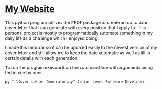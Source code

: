 # [My Website](https://johnpstroud.github.io)

This python program utilizes the FPDF package to create an up to date cover letter that I can generate with every position that I apply to. 
This personal project is mostly to programmatically automate something in my daily life as a challenge which I enjoyed doing.

I made this modular so it can be updated easily to the newest version of my cover letter and still allow me to keep the date automatic as well as fill in certain details with each generation.

To run the program execute it on the command line with arguments being fed in one by one: 

`py ".\Cover Letter Generator.py" Junior Level Software Developer`
